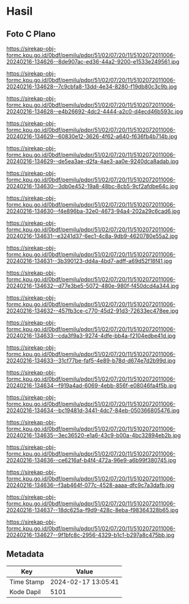 # Hasil

## Foto C Plano

https://sirekap-obj-formc.kpu.go.id/0bdf/pemilu/pdpr/51/02/07/20/11/5102072011006-20240216-134626--8de907ac-ed36-44a2-9200-e1533e249561.jpg

https://sirekap-obj-formc.kpu.go.id/0bdf/pemilu/pdpr/51/02/07/20/11/5102072011006-20240216-134628--7c9cbfa8-13dd-4e34-8280-f19db80c3c9b.jpg

https://sirekap-obj-formc.kpu.go.id/0bdf/pemilu/pdpr/51/02/07/20/11/5102072011006-20240216-134628--e4b26692-4dc2-4444-a2c0-d4ecd46b593c.jpg

https://sirekap-obj-formc.kpu.go.id/0bdf/pemilu/pdpr/51/02/07/20/11/5102072011006-20240216-134629--60830e12-3626-4f62-a640-f636fb4b714b.jpg

https://sirekap-obj-formc.kpu.go.id/0bdf/pemilu/pdpr/51/02/07/20/11/5102072011006-20240216-134629--de5ea3ae-d2fa-4ae3-aa0e-9240dca8adab.jpg

https://sirekap-obj-formc.kpu.go.id/0bdf/pemilu/pdpr/51/02/07/20/11/5102072011006-20240216-134630--3db0e452-19a8-48bc-8cb5-9cf2afdbe64c.jpg

https://sirekap-obj-formc.kpu.go.id/0bdf/pemilu/pdpr/51/02/07/20/11/5102072011006-20240216-134630--f4e896ba-32e0-4673-94a4-202a29c6cad6.jpg

https://sirekap-obj-formc.kpu.go.id/0bdf/pemilu/pdpr/51/02/07/20/11/5102072011006-20240216-134631--e3241d37-6ec1-4c8a-9db9-4620780e55a2.jpg

https://sirekap-obj-formc.kpu.go.id/0bdf/pemilu/pdpr/51/02/07/20/11/5102072011006-20240216-134631--3b390123-dd4a-4bd7-adff-a69d52f18f41.jpg

https://sirekap-obj-formc.kpu.go.id/0bdf/pemilu/pdpr/51/02/07/20/11/5102072011006-20240216-134632--d77e3be5-5072-480e-980f-f450dcd4a344.jpg

https://sirekap-obj-formc.kpu.go.id/0bdf/pemilu/pdpr/51/02/07/20/11/5102072011006-20240216-134632--457fb3ce-c770-45d2-91d3-72633ec478ee.jpg

https://sirekap-obj-formc.kpu.go.id/0bdf/pemilu/pdpr/51/02/07/20/11/5102072011006-20240216-134633--cda3f9a3-9274-4dfe-bb4a-f2104edbe41d.jpg

https://sirekap-obj-formc.kpu.go.id/0bdf/pemilu/pdpr/51/02/07/20/11/5102072011006-20240216-134633--31cf77be-faf5-4e89-b78d-d674e7d2b99d.jpg

https://sirekap-obj-formc.kpu.go.id/0bdf/pemilu/pdpr/51/02/07/20/11/5102072011006-20240216-134634--f919a4ad-6069-4ebb-856f-e08046fa4f5b.jpg

https://sirekap-obj-formc.kpu.go.id/0bdf/pemilu/pdpr/51/02/07/20/11/5102072011006-20240216-134634--bc19481d-3441-4dc7-84eb-050366805476.jpg

https://sirekap-obj-formc.kpu.go.id/0bdf/pemilu/pdpr/51/02/07/20/11/5102072011006-20240216-134635--3ec36520-e1a6-43c9-b00a-4bc32894eb2b.jpg

https://sirekap-obj-formc.kpu.go.id/0bdf/pemilu/pdpr/51/02/07/20/11/5102072011006-20240216-134636--ce6216af-b4f4-472a-96e9-a6b99f380745.jpg

https://sirekap-obj-formc.kpu.go.id/0bdf/pemilu/pdpr/51/02/07/20/11/5102072011006-20240216-134636--f3ab464f-077c-4528-aaaa-dfc9c7a3dafb.jpg

https://sirekap-obj-formc.kpu.go.id/0bdf/pemilu/pdpr/51/02/07/20/11/5102072011006-20240216-134637--18dc625a-f9d9-428c-8eba-f98364328b65.jpg

https://sirekap-obj-formc.kpu.go.id/0bdf/pemilu/pdpr/51/02/07/20/11/5102072011006-20240216-134627--9f1bfc8c-2956-4329-b1c1-b297a8c475bb.jpg


## Metadata

| Key        | Value               |
| ---------- | ------------------- |
| Time Stamp | 2024-02-17 13:05:41 |
| Kode Dapil | 5101                |



